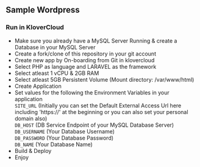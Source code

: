 ## Sample Wordpress
####
### Run in KloverCloud
- Make sure you already have a MySQL Server Running & create a Database in your MySQL Server
- Create a fork/clone of this repository in your git account
- Create new app by On-boarding from Git in klovercloud
- Select PHP as language and LARAVEL as the framework
- Select atleast 1 vCPU & 2GB RAM
- Select atleast 5GB Persistent Volume (Mount directory: /var/www/html)
- Create Application
- Set values for the following the Environment Variables in your application\
`SITE_URL` (Initially you can set the Default External Access Url here including 'https://' at the beginning or you can also set your personal domain also)\
`DB_HOST` (DB Service Endpoint of your MySQL Database Server)\
`DB_USERNAME` (Your Database Username)\
`DB_PASSWORD` (Your Database Password)\
`DB_NAME` (Your Database Name)
- Build & Deploy
- Enjoy
